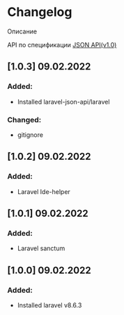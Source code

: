 # Changelog
Описание

API по спецификации [JSON API(v1.0)](https://jsonapi.org/format/)

## [1.0.3] 09.02.2022
### Added:
- Installed laravel-json-api/laravel

### Changed:
- gitignore


## [1.0.2] 09.02.2022
### Added:
- Laravel Ide-helper


## [1.0.1] 09.02.2022
### Added:
- Laravel sanctum
 

## [1.0.0] 09.02.2022
### Added:
- Installed laravel v8.6.3
